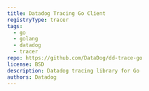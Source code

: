 ```yaml
---
title: Datadog Tracing Go Client
registryType: tracer
tags:
  - go
  - golang
  - datadog
  - tracer
repo: https://github.com/DataDog/dd-trace-go
license: BSD
description: Datadog tracing library for Go
authors: Datadog
---
```

